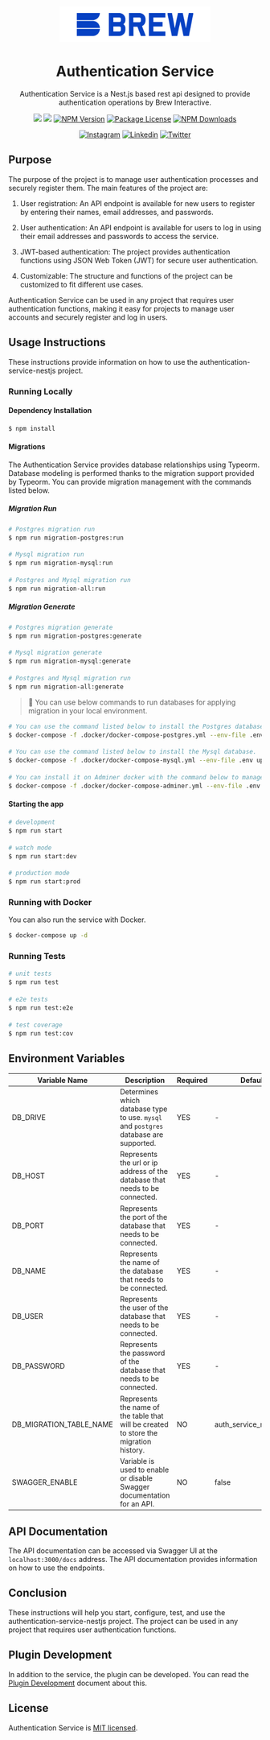<p  align="center">
<a  href="http://brewww.com/"  target="_blank"><img  src="https://github.com/BrewInteractive/authentication-service-nestjs/blob/main/Brew-Logo-Small.png?raw=true"  width="300"  alt="Brew Logo"  /></a>
</p>

<h1  align="center">Authentication Service</h1>

<p align="center">Authentication Service is a Nest.js based rest api designed to provide authentication operations by Brew Interactive. </p>
<p align="center">
<a href="https://sonarcloud.io/summary/new_code?id=BrewInteractive_authentication-service-nestjs" target="_blank"><img src="https://sonarcloud.io/api/project_badges/measure?project=BrewInteractive_authentication-service-nestjs&metric=alert_status"/></a>
<a href="https://sonarcloud.io/summary/new_code?id=BrewInteractive_authentication-service-nestjs" target="_blank"><img src="https://sonarcloud.io/api/project_badges/measure?project=BrewInteractive_authentication-service-nestjs&metric=coverage"/></a>
<a href="https://www.npmjs.com/package/@brewww/authentication-service" target="_blank"><img src="https://img.shields.io/npm/v/@brewww/authentication-service.svg" alt="NPM Version" /></a> <a href="https://www.npmjs.com/@brewww/authentication-service" target="_blank"><img src="https://img.shields.io/npm/l/@brewww/authentication-service.svg" alt="Package License" /></a> <a href="https://www.npmjs.com/@brewww/authentication-service" target="_blank"><img src="https://img.shields.io/npm/dm/@brewww/authentication-service.svg" alt="NPM Downloads" /></a>
</p>
<p align="center">
<a href="https://www.instagram.com/brew_interactive/" target="_blank"><img src="https://img.shields.io/badge/Instagram-E4405F?style=for-the-badge&logo=instagram&logoColor=white" alt="Instagram" /></a>
<a href="https://www.linkedin.com/company/brew-interactive/" target="_blank"><img src="https://img.shields.io/badge/LinkedIn-0077B5?style=for-the-badge&logo=linkedin&logoColor=white" alt="Linkedin" /></a>
<a href="https://twitter.com/BrewInteractive" target="_blank"><img src="https://img.shields.io/badge/Twitter-1DA1F2?style=for-the-badge&logo=twitter&logoColor=white" alt="Twitter" /></a>

</p>

## Purpose

The purpose of the project is to manage user authentication processes and securely register them. The main features of the project are:

1. User registration: An API endpoint is available for new users to register by entering their names, email addresses, and passwords.

2. User authentication: An API endpoint is available for users to log in using their email addresses and passwords to access the service.

3. JWT-based authentication: The project provides authentication functions using JSON Web Token (JWT) for secure user authentication.

4. Customizable: The structure and functions of the project can be customized to fit different use cases.

Authentication Service can be used in any project that requires user authentication functions, making it easy for projects to manage user accounts and securely register and log in users.

## Usage Instructions

These instructions provide information on how to use the authentication-service-nestjs project.

### Running Locally

#### Dependency Installation

```bash
$ npm install
```

#### Migrations

The Authentication Service provides database relationships using Typeorm. Database modeling is performed thanks to the migration support provided by Typeorm. You can provide migration management with the commands listed below.

##### Migration Run

```bash
# Postgres migration run
$ npm run migration-postgres:run

# Mysql migration run
$ npm run migration-mysql:run

# Postgres and Mysql migration run
$ npm run migration-all:run
```

##### Migration Generate

```bash
# Postgres migration generate
$ npm run migration-postgres:generate

# Mysql migration generate
$ npm run migration-mysql:generate

# Postgres and Mysql migration run
$ npm run migration-all:generate
```

> :large_blue_circle: You can use below commands to run databases for applying migration in your local environment.

```bash
# You can use the command listed below to install the Postgres database.
$ docker-compose -f .docker/docker-compose-postgres.yml --env-file .env up -d

# You can use the command listed below to install the Mysql database.
$ docker-compose -f .docker/docker-compose-mysql.yml --env-file .env up -d

# You can install it on Adminer docker with the command below to manage databases.
$ docker-compose -f .docker/docker-compose-adminer.yml --env-file .env up -d
```

#### Starting the app

```bash
# development
$ npm run start

# watch mode
$ npm run start:dev

# production mode
$ npm run start:prod
```

### Running with Docker

You can also run the service with Docker.

```bash
$ docker-compose up -d
```

### Running Tests

```bash
# unit tests
$ npm run test

# e2e tests
$ npm run test:e2e

# test coverage
$ npm run test:cov
```

## Environment Variables

| Variable Name           | Description                                                                           | Required | Default                |
| ----------------------- | ------------------------------------------------------------------------------------- | -------- | ---------------------- |
| DB_DRIVE                | Determines which database type to use. `mysql` and `postgres` database are supported. | YES      | -                      |
| DB_HOST                 | Represents the url or ip address of the database that needs to be connected.          | YES      | -                      |
| DB_PORT                 | Represents the port of the database that needs to be connected.                       | YES      | -                      |
| DB_NAME                 | Represents the name of the database that needs to be connected.                       | YES      | -                      |
| DB_USER                 | Represents the user of the database that needs to be connected.                       | YES      | -                      |
| DB_PASSWORD             | Represents the password of the database that needs to be connected.                   | YES      | -                      |
| DB_MIGRATION_TABLE_NAME | Represents the name of the table that will be created to store the migration history. | NO       | auth_service_migration |
| SWAGGER_ENABLE          | Variable is used to enable or disable Swagger documentation for an API.               | NO       | false                  |

## API Documentation

The API documentation can be accessed via Swagger UI at the `localhost:3000/docs` address. The API documentation provides information on how to use the endpoints.

## Conclusion

These instructions will help you start, configure, test, and use the authentication-service-nestjs project. The project can be used in any project that requires user authentication functions.

## Plugin Development

In addition to the service, the plugin can be developed. You can read the [Plugin Development](./docs/plugin-development.md) document about this.

## License

Authentication Service is [MIT licensed](LICENSE).
